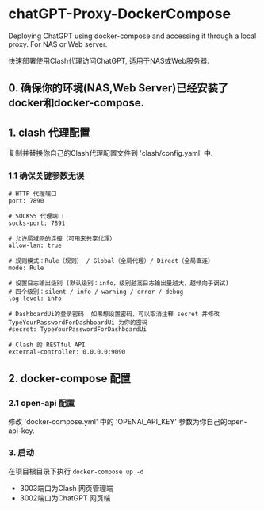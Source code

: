 # chatGPT-Proxy-DockerCompose
Deploying ChatGPT using docker-compose and accessing it through a local proxy. For NAS or Web server.

快速部署使用Clash代理访问ChatGPT, 适用于NAS或Web服务器.

## 0. 确保你的环境(NAS,Web Server)已经安装了docker和docker-compose.

## 1. clash 代理配置

复制并替换你自己的Clash代理配置文件到 'clash/config.yaml' 中.

### 1.1 确保关键参数无误
```
# HTTP 代理端口
port: 7890

# SOCKS5 代理端口
socks-port: 7891

# 允许局域网的连接（可用来共享代理）
allow-lan: true

# 规则模式：Rule（规则） / Global（全局代理）/ Direct（全局直连）
mode: Rule

# 设置日志输出级别 (默认级别：info，级别越高日志输出量越大，越倾向于调试)
# 四个级别：silent / info / warning / error / debug
log-level: info

# DashboardUi的登录密码  如果想设置密码，可以取消注释 secret 并修改 TypeYourPasswordForDashboardUi 为你的密码
#secret: TypeYourPasswordForDashboardUi

# Clash 的 RESTful API
external-controller: 0.0.0.0:9090
```

## 2. docker-compose 配置

### 2.1 open-api 配置

修改 'docker-compose.yml' 中的 'OPENAI_API_KEY' 参数为你自己的open-api-key.

### 3. 启动
在项目根目录下执行 `docker-compose up -d`
* 3003端口为Clash 网页管理端
* 3002端口为ChatGPT 网页端